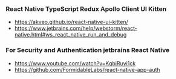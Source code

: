 ### React Native TypeScript Redux Apollo Client UI Kitten

- https://akveo.github.io/react-native-ui-kitten/
- https://www.jetbrains.com/help/webstorm/react-native.html#ws_react_native_run_and_debug



### For Security and Authentication jetbrains React Native
- https://www.youtube.com/watch?v=KqbiRuyi1ck
- https://github.com/FormidableLabs/react-native-app-auth
